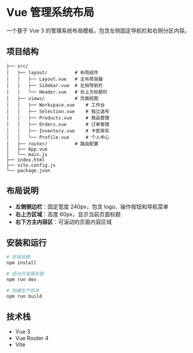 # Vue 管理系统布局

一个基于 Vue 3 的管理系统布局模板，包含左侧固定导航栏和右侧分区内容。

## 项目结构

```
├── src/
│   ├── layout/          # 布局组件
│   │   ├── Layout.vue   # 主布局容器
│   │   ├── Sidebar.vue  # 左侧导航栏
│   │   └── Header.vue   # 右上方标题栏
│   ├── views/           # 页面视图
│   │   ├── Workspace.vue    # 工作台
│   │   ├── Selection.vue    # 独立选号
│   │   ├── Products.vue     # 商品管理
│   │   ├── Orders.vue       # 订单管理
│   │   ├── Inventory.vue    # 卡密库存
│   │   └── Profile.vue      # 个人中心
│   ├── router/          # 路由配置
│   ├── App.vue
│   └── main.js
├── index.html
├── vite.config.js
└── package.json
```

## 布局说明

- **左侧侧边栏**：固定宽度 240px，包含 logo、操作按钮和导航菜单
- **右上方区域**：高度 60px，显示当前页面标题
- **右下方主内容区**：可滚动的页面内容区域

## 安装和运行

```bash
# 安装依赖
npm install

# 启动开发服务器
npm run dev

# 构建生产版本
npm run build
```

## 技术栈

- Vue 3
- Vue Router 4
- Vite

